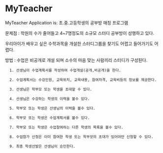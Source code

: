# MyTeacher
MyTeacher Application is: 초.중.고등학생의 공부방 매칭 프로그램 

문제점 : 학원의 수가 줄어들고 4~7명정도의 소규모 스터디 공부방이 성행하고 있다.

우리아이가 배우고 싶은 수학과목을 개설한 스터디그룹을 찾기도 어렵고 들어가기도 어렵다.

방법 : 수업은 비공개로 개설 되며 소수의 마음 맞는 사람끼리 스터디가 구성된다. 

	  1. 선생님이 수업계획서를 작성하여 수업개설(공개,비공개)을 한다.

	  2. 수업계획서는 수강인원, 교육위치, 교육내용, 참여자격, 교육비등의 정보를 제공한다.
	  
	  3. 선생님은 학부모 또는 학생을 초대할 수 있다.
	  
	  4. 선생님은 수강하는 학생의 이력을 볼수 있다.
	  
	  5. 학부모 또는 학생은 선생님의 이력을 볼수 있다.
	  
	  6. 학부모 또는 학생은 수업계획서를 볼수 있다.
	  
	  7. 학부모 또는 학생은 수업참여하는 다른 학생의 목록을 볼수 있다.
	  
	  8. 수업참가 신청은 이미 참여한 학생 또는 학부모의 초대가 있어야만 신청할 수 있다.
	  
	  9. 최종 학생선발은 선생님이 승인한다.
	  

